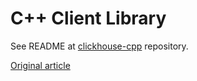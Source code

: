 # C++ Client Library

See README at [clickhouse-cpp](https://github.com/ClickHouse/clickhouse-cpp) repository.

[Original article](https://clickhouse.tech/docs/fa/interfaces/cpp/) <!--hide-->
